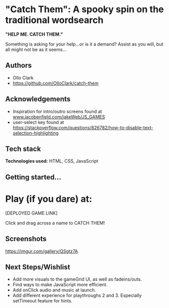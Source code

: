 
# "Catch Them": A spooky spin on the traditional wordsearch

**"HELP ME. CATCH THEM."**

Something is asking for your help...or is it a demand? Assist as you will, but all might not be as it seems...



## Authors

- Ollo Clark
- https://github.com/OlloClark/catch-them


## Acknowledgements

 - Inspiration for intro/outro screens found at www.jacobenfield.com/jakeWeb/JS_GAMES
 - user-select key found at https://stackoverflow.com/questions/826782/how-to-disable-text-selection-highlighting

## Tech stack

**Technologies used:** HTML, CSS, JavaScript


## Getting started...

**Play (if you dare) at:**
=======

[DEPLOYED GAME LINK]

Click and drag across a name to CATCH THEM!

## Screenshots

https://imgur.com/gallery/QSgtz7A


## Next Steps/Wishlist

- Add more visuals to the gameGrid UI, as well as fadeins/outs.
- Find ways to make JavaScript more efficient.
- Add onClick audio and music at launch.
- Add different experience for playthroughs 2 and 3. Especially setTimeout feature for hints.



